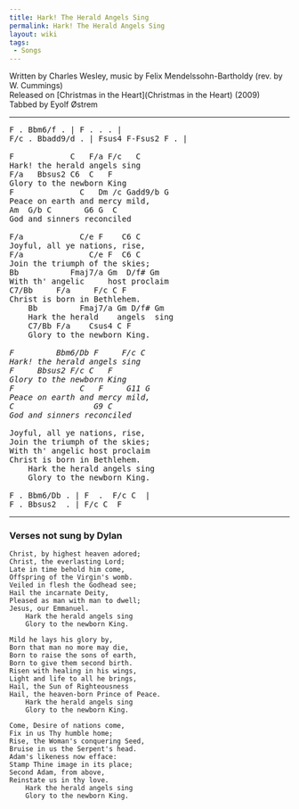 ```yaml
---
title: Hark! The Herald Angels Sing
permalink: Hark! The Herald Angels Sing
layout: wiki
tags:
 - Songs
---
```


Written by Charles Wesley, music by Felix Mendelssohn-Bartholdy (rev. by
W. Cummings)  
Released on [Christmas in the Heart](Christmas in the Heart)
(2009)  
Tabbed by Eyolf Østrem

* * * * *

<pre>
F . Bbm6/f . | F . . . |
F/c . Bbadd9/d . | Fsus4 F-Fsus2 F . |

F            C   F/a F/c   C
Hark! the herald angels sing
F/a   Bbsus2 C6  C   F
Glory to the newborn King
F              C   Dm /c Gadd9/b G
Peace on earth and mercy mild,
Am  G/b C       G6 G  C
God and sinners reconciled

F/a            C/e F    C6 C
Joyful, all ye nations, rise,
F/a              C/e F  C6 C
Join the triumph of the skies;
Bb           Fmaj7/a Gm  D/f# Gm
With th' angelic     host proclaim
C7/Bb     F/a     F/c C F
Christ is born in Bethlehem.
    Bb         Fmaj7/a Gm D/f# Gm
    Hark the herald    angels  sing
    C7/Bb F/a    Csus4 C F
    Glory to the newborn King.

<em>F         Bbm6/Db F     F/c C
Hark! the herald angels sing
F     Bbsus2 F/c C   F
Glory to the newborn King
F              C   F     G11 G
Peace on earth and mercy mild,
C                 G9 C
God and sinners reconciled</em>

Joyful, all ye nations, rise,
Join the triumph of the skies;
With th' angelic host proclaim
Christ is born in Bethlehem.
    Hark the herald angels sing
    Glory to the newborn King.

F . Bbm6/Db . | F  .  F/c C  |
F . Bbsus2  . | F/c C  F
</pre>

* * * * *

### Verses not sung by Dylan

    Christ, by highest heaven adored;
    Christ, the everlasting Lord;
    Late in time behold him come,
    Offspring of the Virgin's womb.
    Veiled in flesh the Godhead see;
    Hail the incarnate Deity,
    Pleased as man with man to dwell;
    Jesus, our Emmanuel.
        Hark the herald angels sing
        Glory to the newborn King.

    Mild he lays his glory by,
    Born that man no more may die,
    Born to raise the sons of earth,
    Born to give them second birth.
    Risen with healing in his wings,
    Light and life to all he brings,
    Hail, the Sun of Righteousness
    Hail, the heaven-born Prince of Peace.
        Hark the herald angels sing
        Glory to the newborn King.

    Come, Desire of nations come,
    Fix in us Thy humble home;
    Rise, the Woman's conquering Seed,
    Bruise in us the Serpent's head.
    Adam's likeness now efface:
    Stamp Thine image in its place;
    Second Adam, from above,
    Reinstate us in thy love.
        Hark the herald angels sing
        Glory to the newborn King.
